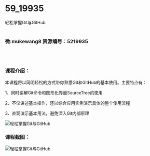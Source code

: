 # 59_19935
轻松掌握Git与GitHub
<br/></br>
<h3>微:mukewang8 资源编号：5219935</h3>
<br/></br>
<h3>课程介绍：</h3>
<p>本课程将以简明轻松的方式带你熟悉Git和<a title="查看与 GitHub 相关的文章" target="_blank">GitHub</a>的基本使用。主要特点有：</p>
<p>1、同时讲解Git命令和图形化界面SourceTree的使用</p>
<p>2、不仅讲述基本操作，还以综合应用实例演示具体的整个使用流程</p>
<p>3、直观演示基本用法，避免深入Git内部原理</p>
<p><img src="https://www.ko996.com/wp-content/uploads/img/2021/05/1-45-300x266.png" alt="轻松掌握Git与GitHub"></p>
<div class="info-desc">
<h3>课程截图：</h3>
<p><img src="https://www.ko996.com/wp-content/uploads/img/2021/05/2-51.png" alt="轻松掌握Git与GitHub"></p>


			
</div>

